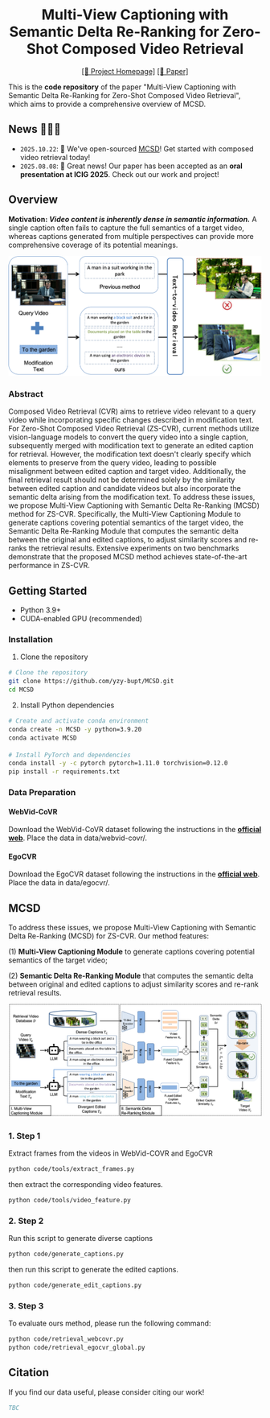 <div align="center">

# **Multi-View Captioning with Semantic Delta Re-Ranking for Zero-Shot Composed Video Retrieval**

[\[🚀 Project Homepage\]](https://yzy-bupt.github.io/MCSD/) [\[📖 Paper\]](https://icig.csig.org.cn/2025/6172/list.html)

</div>


This is the **code repository** of the paper "Multi-View Captioning with Semantic Delta Re-Ranking for Zero-Shot Composed Video Retrieval", which aims to provide a comprehensive overview of MCSD.

## News 🚀🚀🚀
- `2025.10.22`: 🎉 We've open-sourced [MCSD](https://github.com/yzy-bupt/MCSD)! Get started with composed video retrieval today!
- `2025.08.08`: 📢 Great news! Our paper has been accepted as an **oral presentation at ICIG 2025**. Check out our work and project!


## **Overview**

**Motivation: _Video content is inherently dense in semantic information._** A single caption often fails to capture the full semantics of a target video, whereas captions generated from multiple perspectives can provide more comprehensive coverage of its potential meanings.

![overview](assets/case.png)

### **Abstract**

Composed Video Retrieval (CVR) aims to retrieve video relevant to a query video while incorporating specific changes described in modification text. For Zero-Shot Composed Video Retrieval (ZS-CVR), current methods utilize vision-language models to convert the query video into a single caption, subsequently merged with modification text to generate an edited caption for retrieval. However, the modification text doesn't clearly specify which elements to preserve from the query video, leading to possible misalignment between edited caption and target video. Additionally, the final retrieval result should not be determined solely by the similarity between edited caption and candidate videos but also incorporate the semantic delta arising from the modification text. To address these issues, we propose Multi-View Captioning with Semantic Delta Re-Ranking (MCSD) method for ZS-CVR. Specifically, the Multi-View Captioning Module to generate captions covering potential semantics of the target video, the Semantic Delta Re-Ranking Module that computes the semantic delta between the original and edited captions, to adjust similarity scores and re-ranks the retrieval results. Extensive experiments on two benchmarks demonstrate that the proposed MCSD method achieves state-of-the-art performance in ZS-CVR.

## **Getting Started**
- Python 3.9+
- CUDA-enabled GPU (recommended)

### **Installation**

1. Clone the repository

```sh
# Clone the repository
git clone https://github.com/yzy-bupt/MCSD.git
cd MCSD
```

2. Install Python dependencies

```sh
# Create and activate conda environment
conda create -n MCSD -y python=3.9.20
conda activate MCSD

# Install PyTorch and dependencies
conda install -y -c pytorch pytorch=1.11.0 torchvision=0.12.0
pip install -r requirements.txt
```

### **Data Preparation**

####  WebVid-CoVR

Download the WebVid-CoVR dataset following the instructions in the [**official web**](xxx). Place the data in data/webvid-covr/.

#### **EgoCVR**

Download the EgoCVR dataset following the instructions in the [**official web**](xxx). Place the data in data/egocvr/.


## **MCSD**
To address these issues, we propose Multi-View Captioning with Semantic Delta Re-Ranking (MCSD) for ZS-CVR. Our method features:

(1) **Multi-View Captioning Module** to generate captions covering potential semantics of the target video;

(2) **Semantic Delta Re-Ranking Module** that computes the semantic delta between original and edited captions to adjust similarity scores and re-rank retrieval results.


![framework](assets/method.png)

### 1. Step 1
Extract frames from the videos in WebVid-COVR and EgoCVR
```sh
python code/tools/extract_frames.py
```
then extract the corresponding video features.
```sh
python code/tools/video_feature.py
```

### 2. Step 2
Run this script to generate diverse captions
```sh
python code/generate_captions.py
```
then run this script to generate the edited captions.
```sh
python code/generate_edit_captions.py
```

### 3. Step 3
To evaluate ours method, please run the following command:
```sh
python code/retrieval_webcovr.py
python code/retrieval_egocvr_global.py
```


## **Citation**

If you find our data useful, please consider citing our work!

```BibTeX
TBC
```
